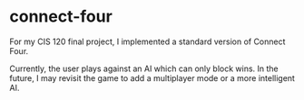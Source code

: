 # connect-four
For my CIS 120 final project, I implemented a standard version of Connect Four.

Currently, the user plays against an AI which can only block wins. In the future, I may revisit the game to add a multiplayer mode or a more intelligent AI.
